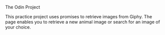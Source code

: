 The Odin Project

This practice project uses promises to retrieve images from Giphy. The page enables you to retrieve a new animal image or search for an image of your choice.